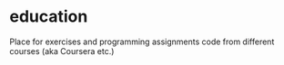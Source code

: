 education
=========

Place for exercises and programming assignments code from different courses (aka Coursera etc.)
